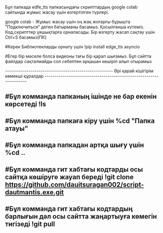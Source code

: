 Бұл папкада edfe_tts папкасындағы скрипттардың google colab сайтында жұмыс жасау үшін өзгертілген түрлері.

google colab - Жұмыс жасау үшін оң жақ жоғарғы бұрышта "Подключиться" деген батырманы басамыз. Қосылғанша күтеміз. Код,скрипттер ұяшықтарға орналасады. Бір өзгерту жасап сақтау үшін Ctrl+S басамыз(ПК)

#Керек Библиотекларды орнату үшін
!pip install edge_tts asyncio

#Егер бір мәселе болса видеоны тағы бір қарап шығамыз. Бұл сайтта файлдар сақталмайды сол себептен әрқашан көшіріп алып отырамыз

------------------------------------------------------- Әрі қарай кішігірім көмекші құралдар  ---------------------------------------------------------------------

#Бұл комманда папканың ішінде не бар екенін көрсетеді
!ls
-------------------------------------------------------
#Бұл комманда папкаға кіру үшін
%cd "Папка атауы"
-------------------------------
#Бұл комманда папкадан артқа шығу үшін
%cd ..
--------------------------------------
#Бұл комманда гит хабтағы кодтарды осы сайтқа көшіруге жауап береді
!git clone https://github.com/dauitsuragan002/script-dautmantis.exe.git
-----------------------------------------------------------------------
#Бұл комманда гит хабтағы кодтардың барлығын дәл осы сайтта жаңартыуға көмегін тигізеді
!git pull
---------------------------------------------------------------------------------------







